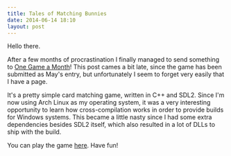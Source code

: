 ```yaml
---
title: Tales of Matching Bunnies
date: 2014-06-14 18:10
layout: post
---
```

Hello there.

After a few months of procrastination I finally managed to send something to [One Game a Month](http://www.onegameamonth.com/)!
This post cames a bit late, since the game has been submitted as May's entry, but unfortunately I seem to forget
very easily that I have a page.

It's a pretty simple card matching game, written in C++ and SDL2. Since I'm now using Arch Linux as my operating system,
it was a very interesting opportunity to learn how cross-compilation works in order to provide builds for Windows
systems. This became a little nasty since I had some extra dependencies besides SDL2 itself, which also resulted
in a lot of DLLs to ship with the build.

You can play the game [here](/files/TalesOfMatchingBunnies.zip). Have fun!
